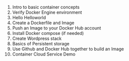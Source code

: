 1.  Intro to basic container concepts
2.  Verify Docker Engine environment
3.  Hello Helloworld
5.  Create a Dockerfile and Image
6.  Push an Image to your Docker Hub account
7.  Install Docker compose (if needed)
8.  Create Wordpress stack
9.  Basics of Persistent storage
10. Use Github and Docker Hub together to build an Image
11. Container Cloud Service Demo
